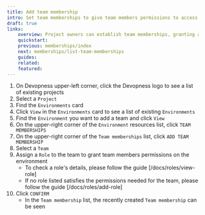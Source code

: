 ```yaml
---
title: Add team membership
intro: Set team memberships to give team members permissions to access and manage an environment and its resources based on the assigned role.
draft: true
links:
    overview: Project owners can establish team memberships, granting access to team members based on the assigned role.
    quickstart:
    previous: memberships/index
    next: memberships/list-team-memberships
    guides:
    related:
    featured:
---
```


1. On Devopness upper-left corner, click the Devopness logo to see a list of existing projects
1. Select a `Project`
1. Find the `Environments` card
1. Click `View` in the `Environments` card to see a list of existing `Environments`
1. Find the `Environment` you want to add a team and click `View`
1. On the upper-right corner of the `Environment` resources list, click `TEAM MEMBERSHIPS`
1. On the upper-right corner of the `Team memberships` list, click `ADD TEAM MEMBERSHIP`
1. Select a `Team`
1. Assign a `Role` to the team to grant team members permissions on the environment
    - To check a role's details, please follow the guide [/docs/roles/view-role]
    - If no role listed satisfies the permissions needed for the team, please follow the guide [/docs/roles/add-role]
1. Click `CONFIRM`
    - In the `Team membership` list, the recently created `Team membership` can be seen
